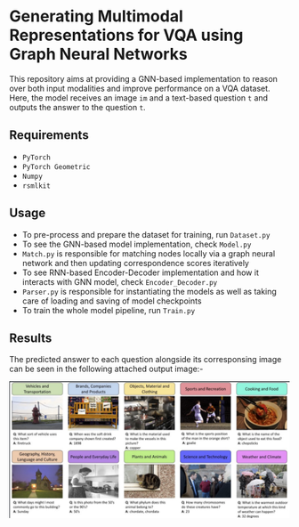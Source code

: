 # Generating Multimodal Representations for VQA using Graph Neural Networks

This repository aims at providing a GNN-based implementation to reason over both input modalities and improve performance on a VQA dataset. Here, the model receives an image `im` and a text-based question `t` and outputs the answer to the question `t`.

## Requirements

- `PyTorch`
- `PyTorch Geometric`
- `Numpy`
- `rsmlkit`

## Usage

- To pre-process and prepare the dataset for training, run `Dataset.py`
- To see the GNN-based model implementation, check `Model.py`
- `Match.py` is responsible for matching nodes locally via a graph neural network and then updating correspondence scores iteratively
- To see RNN-based Encoder-Decoder implementation and how it interacts with GNN model, check `Encoder_Decoder.py`
- `Parser.py` is responsible for instantiating the models as well as taking care of loading and saving of model checkpoints
- To train the whole model pipeline, run `Train.py`

## Results

The predicted answer to each question alongside its corresponsing image can be seen in the following attached output image:-

![alt text](https://github.com/fork123aniket/Graph-Neural-Network-based-Visual-Question-Answering/blob/main/Images/Result.png)
